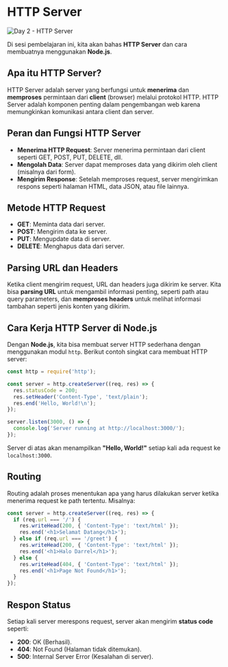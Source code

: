# HTTP Server

![Day 2 - HTTP Server](https://github.com/user-attachments/assets/7494c0ee-a455-4682-ba46-9d6a48040a7a)

Di sesi pembelajaran ini, kita akan bahas **HTTP Server** dan cara membuatnya menggunakan **Node.js**.

## Apa itu HTTP Server?
HTTP Server adalah server yang berfungsi untuk **menerima** dan **memproses** permintaan dari **client** (browser) melalui protokol HTTP. HTTP Server adalah komponen penting dalam pengembangan web karena memungkinkan komunikasi antara client dan server.

## Peran dan Fungsi HTTP Server
- **Menerima HTTP Request**: Server menerima permintaan dari client seperti GET, POST, PUT, DELETE, dll.
- **Mengolah Data**: Server dapat memproses data yang dikirim oleh client (misalnya dari form).
- **Mengirim Response**: Setelah memproses request, server mengirimkan respons seperti halaman HTML, data JSON, atau file lainnya.

## Metode HTTP Request
- **GET**: Meminta data dari server.
- **POST**: Mengirim data ke server.
- **PUT**: Mengupdate data di server.
- **DELETE**: Menghapus data dari server.

## Parsing URL dan Headers
Ketika client mengirim request, URL dan headers juga dikirim ke server. Kita bisa **parsing URL** untuk mengambil informasi penting, seperti path atau query parameters, dan **memproses headers** untuk melihat informasi tambahan seperti jenis konten yang dikirim.

## Cara Kerja HTTP Server di Node.js
Dengan **Node.js**, kita bisa membuat server HTTP sederhana dengan menggunakan modul `http`. Berikut contoh singkat cara membuat HTTP server:

```javascript
const http = require('http');

const server = http.createServer((req, res) => {
  res.statusCode = 200;
  res.setHeader('Content-Type', 'text/plain');
  res.end('Hello, World!\n');
});

server.listen(3000, () => {
  console.log('Server running at http://localhost:3000/');
});
```

Server di atas akan menampilkan **"Hello, World!"** setiap kali ada request ke `localhost:3000`.

## Routing
Routing adalah proses menentukan apa yang harus dilakukan server ketika menerima request ke path tertentu. Misalnya:

```javascript
const server = http.createServer((req, res) => {
  if (req.url === '/') {
    res.writeHead(200, { 'Content-Type': 'text/html' });
    res.end('<h1>Selamat Datang</h1>');
  } else if (req.url === '/greet') {
    res.writeHead(200, { 'Content-Type': 'text/html' });
    res.end('<h1>Halo Darrel</h1>');
  } else {
    res.writeHead(404, { 'Content-Type': 'text/html' });
    res.end('<h1>Page Not Found</h1>');
  }
});
```

## Respon Status
Setiap kali server merespons request, server akan mengirim **status code** seperti:
- **200**: OK (Berhasil).
- **404**: Not Found (Halaman tidak ditemukan).
- **500**: Internal Server Error (Kesalahan di server).

